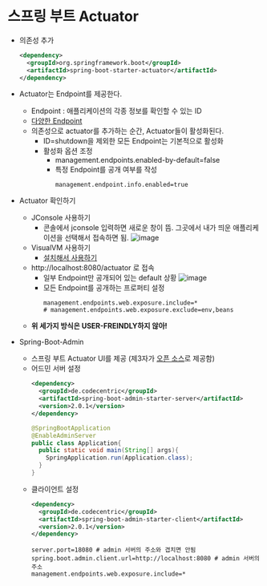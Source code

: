 # 스프링 부트 Actuator
* 의존성 추가
  ```xml
  <dependency>
    <groupId>org.springframework.boot</groupId>
    <artifactId>spring-boot-starter-actuator</artifactId>
  </dependency>
  ```
* Actuator는 Endpoint를 제공한다.
  * Endpoint : 애플리케이션의 각종 정보를 확인할 수 있는 ID
  * [다양한 Endpoint](https://docs.spring.io/spring-boot/docs/current/reference/htmlsingle/#production-ready-endpoints)
  * 의존성으로 actuator를 추가하는 순간, Actuator들이 활성화된다.
    * ID=shutdown을 제외한 모든 Endpoint는 기본적으로 활성화
    * 활성화 옵션 조정
      * management.endpoints.enabled-by-default=false
      * 특정 Endpoint를 공개 여부를 작성
        ```properties
        management.endpoint.info.enabled=true
        ```
* Actuator 확인하기
  * JConsole 사용하기
    * 콘솔에서 jconsole 입력하면 새로운 창이 뜸. 그곳에서 내가 띄운 애플리케이션을 선택해서 접속하면 됨.
      ![image](https://user-images.githubusercontent.com/52440668/88282979-865dce00-cd25-11ea-88ae-8bda67b7c276.png)
  * VisualVM 사용하기
    * [설치해서 사용하기](https://visualvm.github.io/download.html)
  * http://localhost:8080/actuator 로 접속
    * 일부 Endpoint만 공개되어 있는 default 상황
      ![image](https://user-images.githubusercontent.com/52440668/88282344-57932800-cd24-11ea-9d51-91d186bf5e3b.png)
    * 모든 Endpoint를 공개하는 프로퍼티 설정
      ```properties
      management.endpoints.web.exposure.include=*
      # management.endpoints.web.exposure.exclude=env,beans
      ```
  * __위 세가지 방식은 USER-FREINDLY하지 않아!__

* Spring-Boot-Admin
  * 스프링 부트 Actuator UI를 제공 (제3자가 [오픈 소스](https://github.com/codecentric/spring-boot-admin)로 제공함)
  * 어드민 서버 설정
    ```xml
    <dependency>
      <groupId>de.codecentric</groupId>
      <artifactId>spring-boot-admin-starter-server</artifactId>
      <version>2.0.1</version>
    </dependency>
    ```
    ```java
    @SpringBootApplication
    @EnableAdminServer
    public class Application{
      public static void main(String[] args){
        SpringApplication.run(Application.class);
      }
    }
  * 클라이언트 설정
    ```xml
    <dependency>
      <groupId>de.codecentric</groupId>
      <artifactId>spring-boot-admin-starter-client</artifactId>
      <version>2.0.1</version>
    </dependency>
    ```
    ```properties
    server.port=18080 # admin 서버의 주소와 겹치면 안됨
    spring.boot.admin.client.url=http://localhost:8080 # admin 서버의 주소
    management.endpoints.web.exposure.include=*
    ```
